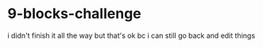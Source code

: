 # 9-blocks-challenge
i didn't finish it all the way but that's ok bc i can still go back and edit things
